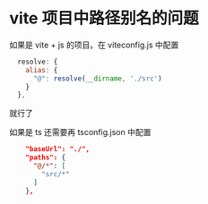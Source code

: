 
# vite 项目中路径别名的问题
如果是 vite + js 的项目。在 viteconfig.js 中配置
```js
  resolve: {
    alias: {
      "@": resolve(__dirname, './src')
    }
  },
```
就行了

如果是 ts 还需要再 tsconfig.json 中配置
```json
    "baseUrl": "./",
    "paths": {
      "@/*": [
        "src/*"
      ]
    },
```